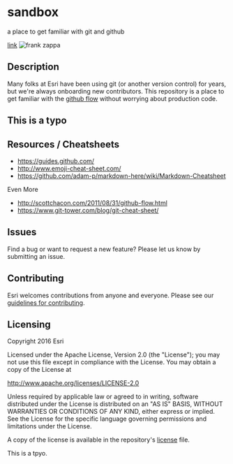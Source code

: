 # sandbox

a place to get familiar with git and github

[link](http://google.com)
![frank zappa](http://www.themarysue.com/wp-content/uploads/2014/02/zappa.jpg)

## Description

Many folks at Esri have been using git (or another version control) for years, but we're always onboarding new contributors.  This repository is a place to get familiar with the [github flow](https://guides.github.com/introduction/flow/) without worrying about production code.

## This is a typo

## Resources / Cheatsheets

* https://guides.github.com/
* http://www.emoji-cheat-sheet.com/
* https://github.com/adam-p/markdown-here/wiki/Markdown-Cheatsheet

Even More

* http://scottchacon.com/2011/08/31/github-flow.html
* https://www.git-tower.com/blog/git-cheat-sheet/

## Issues

Find a bug or want to request a new feature?  Please let us know by submitting an issue.

## Contributing

Esri welcomes contributions from anyone and everyone. Please see our [guidelines for contributing](https://github.com/esri/contributing).

## Licensing
Copyright 2016 Esri

Licensed under the Apache License, Version 2.0 (the "License");
you may not use this file except in compliance with the License.
You may obtain a copy of the License at

   http://www.apache.org/licenses/LICENSE-2.0

Unless required by applicable law or agreed to in writing, software
distributed under the License is distributed on an "AS IS" BASIS,
WITHOUT WARRANTIES OR CONDITIONS OF ANY KIND, either express or implied.
See the License for the specific language governing permissions and
limitations under the License.

A copy of the license is available in the repository's [license]( https://raw.githubusercontent.com/Esri/sandbox/master/LICENSE) file.

This is a tpyo.

